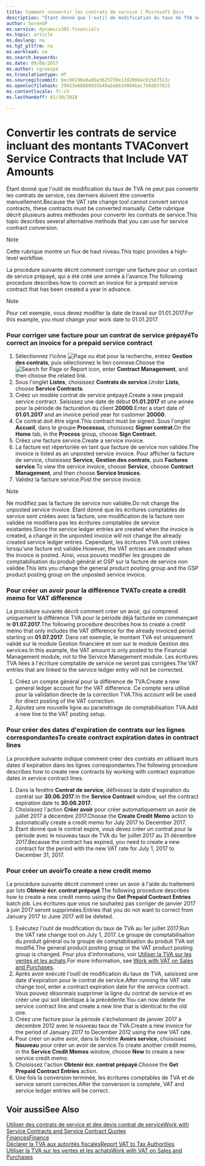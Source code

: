 ```yaml
---
title: Comment convertir les contrats de service | Microsoft Docs
description: "Étant donné que l'outil de modification du taux de TVA ne peut pas convertir les contrats de service, ces derniers doivent être convertis manuellement. Cette rubrique décrit plusieurs autres méthodes pour convertir les contrats de service."
author: SorenGP
ms.service: dynamics365-financials
ms.topic: article
ms.devlang: na
ms.tgt_pltfrm: na
ms.workload: na
ms.search.keywords: 
ms.date: 09/08/2017
ms.author: sgroespe
ms.translationtype: HT
ms.sourcegitcommit: bec0619be0a65e3625759e13d2866ac615d7513c
ms.openlocfilehash: 29023e68808935b49aba663d994bac756d037615
ms.contentlocale: fr-ch
ms.lasthandoff: 01/30/2018

---
```

# <a name="convert-service-contracts-that-include-vat-amounts"></a><span data-ttu-id="db5ea-104">Convertir les contrats de service incluant des montants TVA</span><span class="sxs-lookup"><span data-stu-id="db5ea-104">Convert Service Contracts that Include VAT Amounts</span></span>
<span data-ttu-id="db5ea-105">Étant donné que l'outil de modification du taux de TVA ne peut pas convertir les contrats de service, ces derniers doivent être convertis manuellement.</span><span class="sxs-lookup"><span data-stu-id="db5ea-105">Because the VAT rate change tool cannot convert service contracts, these contracts must be converted manually.</span></span> <span data-ttu-id="db5ea-106">Cette rubrique décrit plusieurs autres méthodes pour convertir les contrats de service.</span><span class="sxs-lookup"><span data-stu-id="db5ea-106">This topic describes several alternative methods that you can use for service contract conversion.</span></span>  

> [!NOTE]  
>  <span data-ttu-id="db5ea-107">Cette rubrique montre un flux de haut niveau.</span><span class="sxs-lookup"><span data-stu-id="db5ea-107">This topic provides a high-level workflow.</span></span>  

 <span data-ttu-id="db5ea-108">La procédure suivante décrit comment corriger une facture pour un contact de service prépayé, qui a été créé une année à l'avance.</span><span class="sxs-lookup"><span data-stu-id="db5ea-108">The following procedure describes how to correct an invoice for a prepaid service contract that has been created a year in advance.</span></span>  

> [!NOTE]  
>  <span data-ttu-id="db5ea-109">Pour cet exemple, vous devez modifier la date de travail sur 01.01.2017.</span><span class="sxs-lookup"><span data-stu-id="db5ea-109">For this example, you must change your work date to 01.01.2017.</span></span>  

### <a name="to-correct-an-invoice-for-a-prepaid-service-contract"></a><span data-ttu-id="db5ea-110">Pour corriger une facture pour un contrat de service prépayé</span><span class="sxs-lookup"><span data-stu-id="db5ea-110">To correct an invoice for a prepaid service contract</span></span>  
1. <span data-ttu-id="db5ea-111">Sélectionnez l'icône ![Page ou état pour la recherche](media/ui-search/search_small.png "Page ou état pour la recherche"), entrez **Gestion des contrats**, puis sélectionnez le lien connexe.</span><span class="sxs-lookup"><span data-stu-id="db5ea-111">Choose the ![Search for Page or Report](media/ui-search/search_small.png "Search for Page or Report icon") icon, enter **Contract Management**, and then choose the related link.</span></span>  
2. <span data-ttu-id="db5ea-112">Sous l'onglet **Listes**, choisissez **Contrats de service**.</span><span class="sxs-lookup"><span data-stu-id="db5ea-112">Under **Lists**, choose **Service Contracts**.</span></span>  
3. <span data-ttu-id="db5ea-113">Créez un modèle contrat de service prépayé.</span><span class="sxs-lookup"><span data-stu-id="db5ea-113">Create a new prepaid service contract.</span></span> <span data-ttu-id="db5ea-114">Saisissez une date de début **01.01.2017** et une année pour la période de facturation du client **20000**.</span><span class="sxs-lookup"><span data-stu-id="db5ea-114">Enter a start date of **01.01.2017** and an invoice period year for customer **20000**.</span></span>  
4. <span data-ttu-id="db5ea-115">Ce contrat doit être signé.</span><span class="sxs-lookup"><span data-stu-id="db5ea-115">This contract must be signed.</span></span> <span data-ttu-id="db5ea-116">Sous l'onglet **Accueil**, dans le groupe **Processus**, choisissez **Signer contrat**.</span><span class="sxs-lookup"><span data-stu-id="db5ea-116">On the **Home** tab, in the **Process** group, choose **Sign Contract**.</span></span>  
5. <span data-ttu-id="db5ea-117">Créez une facture service.</span><span class="sxs-lookup"><span data-stu-id="db5ea-117">Create a service invoice.</span></span>
6. <span data-ttu-id="db5ea-118">La facture est répertoriée en tant que facture de service non validée.</span><span class="sxs-lookup"><span data-stu-id="db5ea-118">The invoice is listed as an unposted service invoice.</span></span> <span data-ttu-id="db5ea-119">Pour afficher la facture de service, choisissez **Service**, **Gestion des contrats**, puis **Factures service**.</span><span class="sxs-lookup"><span data-stu-id="db5ea-119">To view the service invoice, choose **Service**, choose **Contract Management**, and then choose **Service Invoices**.</span></span>  
7. <span data-ttu-id="db5ea-120">Validez la facture service.</span><span class="sxs-lookup"><span data-stu-id="db5ea-120">Post the service invoice.</span></span>  

> [!NOTE]  
>  <span data-ttu-id="db5ea-121">Ne modifiez pas la facture de service non validée.</span><span class="sxs-lookup"><span data-stu-id="db5ea-121">Do not change the unposted service invoice.</span></span> <span data-ttu-id="db5ea-122">Étant donné que les écritures comptables de service sont créées avec la facture, une modification de la facture non validée ne modifiera pas les écritures comptables de service existantes.</span><span class="sxs-lookup"><span data-stu-id="db5ea-122">Since the service ledger entries are created when the invoice is created, a change in the unposted invoice will not change the already created service ledger entries.</span></span> <span data-ttu-id="db5ea-123">Cependant, les écritures TVA sont créées lorsqu'une facture est validée.</span><span class="sxs-lookup"><span data-stu-id="db5ea-123">However, the VAT entries are created when the invoice is posted.</span></span> <span data-ttu-id="db5ea-124">Ainsi, vous pouvez modifier les groupes de comptabilisation du produit général et GSP sur la facture de service non validée.</span><span class="sxs-lookup"><span data-stu-id="db5ea-124">This lets you change the general product posting group and the GSP product posting group on the unposted service invoice.</span></span>  

### <a name="to-create-a-credit-memo-for-vat-difference"></a><span data-ttu-id="db5ea-125">Pour créer un avoir pour la différence TVA</span><span class="sxs-lookup"><span data-stu-id="db5ea-125">To create a credit memo for VAT difference</span></span>  
<span data-ttu-id="db5ea-126">La procédure suivante décrit comment créer un avoir, qui comprend uniquement la différence TVA pour la période déjà facturée en commençant le **01.07.2017**.</span><span class="sxs-lookup"><span data-stu-id="db5ea-126">The following procedure describes how to create a credit memo that only includes the VAT difference for the already invoiced period starting on **01.07.2017**.</span></span> <span data-ttu-id="db5ea-127">Dans cet exemple, le montant TVA est uniquement validé sur le module Gestion financière et non sur le module Gestion des services.</span><span class="sxs-lookup"><span data-stu-id="db5ea-127">In this example, the VAT amount is only posted to the Financial Management module, not to the Service Management module.</span></span> <span data-ttu-id="db5ea-128">Les écritures TVA liées à l'écriture comptable de service ne seront pas corrigées.</span><span class="sxs-lookup"><span data-stu-id="db5ea-128">The VAT entries that are linked to the service ledger entry will not be corrected.</span></span>  

1. <span data-ttu-id="db5ea-129">Créez un compte général pour la différence de TVA.</span><span class="sxs-lookup"><span data-stu-id="db5ea-129">Create a new general ledger account for the VAT difference.</span></span> <span data-ttu-id="db5ea-130">Ce compte sera utilisé pour la validation directe de la correction TVA.</span><span class="sxs-lookup"><span data-stu-id="db5ea-130">This account will be used for direct posting of the VAT correction.</span></span>  
2. <span data-ttu-id="db5ea-131">Ajoutez une nouvelle ligne au paramétrage de comptabilisation TVA.</span><span class="sxs-lookup"><span data-stu-id="db5ea-131">Add a new line to the VAT posting setup.</span></span>  

### <a name="to-create-contract-expiration-dates-in-contract-lines"></a><span data-ttu-id="db5ea-132">Pour créer des dates d'expiration de contrats sur les lignes correspondantes</span><span class="sxs-lookup"><span data-stu-id="db5ea-132">To create contract expiration dates in contract lines</span></span>  
<span data-ttu-id="db5ea-133">La procédure suivante indique comment créer des contrats en utilisant leurs dates d'expiration dans les lignes correspondantes.</span><span class="sxs-lookup"><span data-stu-id="db5ea-133">The following procedure describes how to create new contracts by working with contract expiration dates in service contract lines.</span></span>  

1. <span data-ttu-id="db5ea-134">Dans la fenêtre **Contrat de service**, définissez la date d'expiration du contrat sur **30.06.2017**.</span><span class="sxs-lookup"><span data-stu-id="db5ea-134">In the **Service Contract** window, set the contract expiration date to **30.06.2017**.</span></span>  
2. <span data-ttu-id="db5ea-135">Choisissez l'action **Créer avoir** pour créer automatiquement un avoir de juillet 2017 à décembre 2017.</span><span class="sxs-lookup"><span data-stu-id="db5ea-135">Choose the **Create Credit Memo** action to automatically create a credit memo for July 2017 to December 2017.</span></span>  
3. <span data-ttu-id="db5ea-136">Étant donné que le contrat expire, vous devez créer un contrat pour la période avec le nouveau taux de TVA du 1er juillet 2017 au 31 décembre 2017.</span><span class="sxs-lookup"><span data-stu-id="db5ea-136">Because the contract has expired, you need to create a new contract for the period with the new VAT rate for July 1, 2017 to December 31, 2017.</span></span>  

### <a name="to-create-a-new-credit-memo"></a><span data-ttu-id="db5ea-137">Pour créer un avoir</span><span class="sxs-lookup"><span data-stu-id="db5ea-137">To create a new credit memo</span></span>  
<span data-ttu-id="db5ea-138">La procédure suivante décrit comment créer un avoir à l'aide du traitement par lots **Obtenir écr. contrat prépayé**.</span><span class="sxs-lookup"><span data-stu-id="db5ea-138">The following procedure describes how to create a new credit memo using the **Get Prepaid Contract Entries** batch job.</span></span> <span data-ttu-id="db5ea-139">Les écritures que vous ne souhaitez pas corriger de janvier 2017 à juin 2017 seront supprimées.</span><span class="sxs-lookup"><span data-stu-id="db5ea-139">Entries that you do not want to correct from January 2017 to June 2017 will be deleted.</span></span>  

1. <span data-ttu-id="db5ea-140">Exécutez l'outil de modification du taux de TVA au 1er juillet 2017.</span><span class="sxs-lookup"><span data-stu-id="db5ea-140">Run the VAT rate change tool on July 1, 2017.</span></span> <span data-ttu-id="db5ea-141">Le groupe de comptabilisation du produit général ou le groupe de comptabilisation du produit TVA est modifié.</span><span class="sxs-lookup"><span data-stu-id="db5ea-141">The general product posting group or the VAT product posting group is changed.</span></span> <span data-ttu-id="db5ea-142">Pour plus d'informations, voir [Utiliser la TVA sur les ventes et les achats](finance-work-with-vat.md).</span><span class="sxs-lookup"><span data-stu-id="db5ea-142">For more information, see [Work with VAT on Sales and Purchases](finance-work-with-vat.md).</span></span>  
2. <span data-ttu-id="db5ea-143">Après avoir exécuté l'outil de modification du taux de TVA, saisissez une date d'expiration pour le contrat de service.</span><span class="sxs-lookup"><span data-stu-id="db5ea-143">After running the VAT rate change tool, enter a contract expiration date for the service contract.</span></span> <span data-ttu-id="db5ea-144">Vous pouvez désormais supprimer la ligne du contrat de service et en créer une qui soit identique à la précédente.</span><span class="sxs-lookup"><span data-stu-id="db5ea-144">You can now delete the service contract line and create a new line that is identical to the old one.</span></span>  
3. <span data-ttu-id="db5ea-145">Créez une facture pour la période s'échelonnant de janvier 2017 à décembre 2012 avec le nouveau taux de TVA.</span><span class="sxs-lookup"><span data-stu-id="db5ea-145">Create a new invoice for the period of January 2017 to December 2012 using the new VAT rate.</span></span>  
4. <span data-ttu-id="db5ea-146">Pour créer un autre avoir, dans la fenêtre **Avoirs service**, choisissez **Nouveau** pour créer un avoir de service.</span><span class="sxs-lookup"><span data-stu-id="db5ea-146">To create another credit memo, in the **Service Credit Memos** window, choose **New** to create a new service credit memo.</span></span>  
5. <span data-ttu-id="db5ea-147">Choisissez l'action **Obtenir écr. contrat prépayé**.</span><span class="sxs-lookup"><span data-stu-id="db5ea-147">Choose the **Get Prepaid Contract Entries** action.</span></span>  
6. <span data-ttu-id="db5ea-148">Une fois la conversion terminée, les écritures comptables de TVA et de service seront correctes.</span><span class="sxs-lookup"><span data-stu-id="db5ea-148">After the conversion is complete, VAT and service ledger entries will be correct.</span></span>  

## <a name="see-also"></a><span data-ttu-id="db5ea-149">Voir aussi</span><span class="sxs-lookup"><span data-stu-id="db5ea-149">See Also</span></span>  
[<span data-ttu-id="db5ea-150">Utiliser des contrats de service et des devis contrat de service</span><span class="sxs-lookup"><span data-stu-id="db5ea-150">Work with Service Contracts and Service Contract Quotes</span></span>](service-how-to-create-service-contracts-and-service-contract-quotes.md)  
[<span data-ttu-id="db5ea-151">Finances</span><span class="sxs-lookup"><span data-stu-id="db5ea-151">Finance</span></span>](finance.md)  
[<span data-ttu-id="db5ea-152">Déclarer la TVA aux autorités fiscales</span><span class="sxs-lookup"><span data-stu-id="db5ea-152">Report VAT to Tax Authorities</span></span>](finance-how-report-vat.md)  
[<span data-ttu-id="db5ea-153">Utiliser la TVA sur les ventes et les achats</span><span class="sxs-lookup"><span data-stu-id="db5ea-153">Work with VAT on Sales and Purchases</span></span>](finance-work-with-vat.md)  

